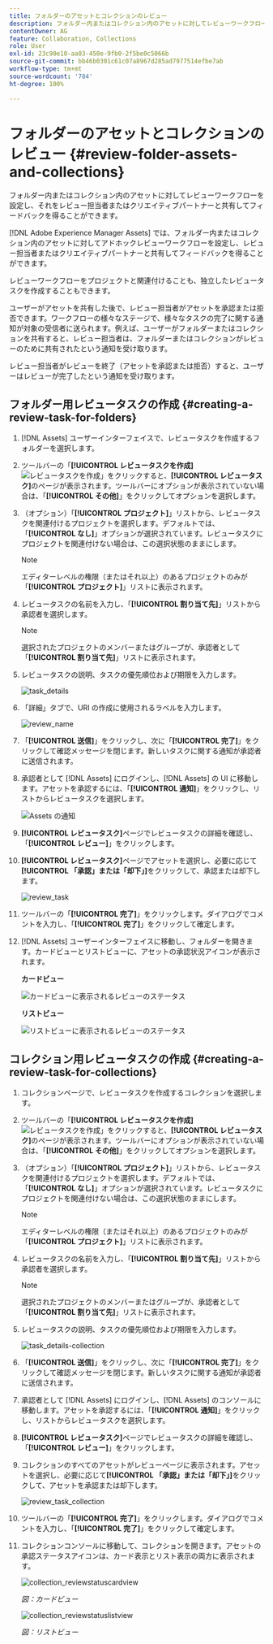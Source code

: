 ```yaml
---
title: フォルダーのアセットとコレクションのレビュー
description: フォルダー内またはコレクション内のアセットに対してレビューワークフローを設定し、それをレビュー担当者またはクリエイティブパートナーと共有してフィードバックを得ることができます。
contentOwner: AG
feature: Collaboration, Collections
role: User
exl-id: 23c90e10-aa03-450e-9fb0-2f5be0c5066b
source-git-commit: bb46b0301c61c07a8967d285ad7977514efbe7ab
workflow-type: tm+mt
source-wordcount: '784'
ht-degree: 100%

---
```


# フォルダーのアセットとコレクションのレビュー {#review-folder-assets-and-collections}

フォルダー内またはコレクション内のアセットに対してレビューワークフローを設定し、それをレビュー担当者またはクリエイティブパートナーと共有してフィードバックを得ることができます。

[!DNL Adobe Experience Manager Assets] では、フォルダー内またはコレクション内のアセットに対してアドホックレビューワークフローを設定し、レビュー担当者またはクリエイティブパートナーと共有してフィードバックを得ることができます。

レビューワークフローをプロジェクトと関連付けることも、独立したレビュータスクを作成することもできます。

ユーザーがアセットを共有した後で、レビュー担当者がアセットを承認または拒否できます。ワークフローの様々なステージで、様々なタスクの完了に関する通知が対象の受信者に送られます。例えば、ユーザーがフォルダーまたはコレクションを共有すると、レビュー担当者は、フォルダーまたはコレクションがレビューのために共有されたという通知を受け取ります。

レビュー担当者がレビューを終了（アセットを承認または拒否）すると、ユーザーはレビューが完了したという通知を受け取ります。

## フォルダー用レビュータスクの作成 {#creating-a-review-task-for-folders}

1. [!DNL Assets] ユーザーインターフェイスで、レビュータスクを作成するフォルダーを選択します。
1. ツールバーの「**[!UICONTROL レビュータスクを作成]** ![レビュータスクを作成](assets/do-not-localize/create-review-task.png)」をクリックすると、**[!UICONTROL レビュータスク]**&#x200B;のページが表示されます。ツールバーにオプションが表示されていない場合は、「**[!UICONTROL その他]**」をクリックしてオプションを選択します。

1. （オプション）「**[!UICONTROL プロジェクト]**」リストから、レビュータスクを関連付けるプロジェクトを選択します。デフォルトでは、「**[!UICONTROL なし]**」オプションが選択されています。レビュータスクにプロジェクトを関連付けない場合は、この選択状態のままにします。

   >[!NOTE]
   >
   >エディターレベルの権限（またはそれ以上）のあるプロジェクトのみが「**[!UICONTROL プロジェクト]**」リストに表示されます。

1. レビュータスクの名前を入力し、「**[!UICONTROL 割り当て先]**」リストから承認者を選択します。

   >[!NOTE]
   >
   >選択されたプロジェクトのメンバーまたはグループが、承認者として「**[!UICONTROL 割り当て先]**」リストに表示されます。

1. レビュータスクの説明、タスクの優先順位および期限を入力します。

   ![task_details](assets/task_details.png)

1. 「詳細」タブで、URI の作成に使用されるラベルを入力します。

   ![review_name](assets/review_name.png)

1. 「**[!UICONTROL 送信]**」をクリックし、次に「**[!UICONTROL 完了]**」をクリックして確認メッセージを閉じます。新しいタスクに関する通知が承認者に送信されます。
1. 承認者として [!DNL Assets] にログインし、[!DNL Assets] の UI に移動します。アセットを承認するには、「**[!UICONTROL 通知]**」をクリックし、リストからレビュータスクを選択します。

   ![Assets の通知](assets/aemAssetsNotification.png)

1. **[!UICONTROL レビュータスク]**&#x200B;ページでレビュータスクの詳細を確認し、「**[!UICONTROL レビュー]**」をクリックします。
1. **[!UICONTROL レビュータスク]**&#x200B;ページでアセットを選択し、必要に応じて&#x200B;**[!UICONTROL 「承認」または「却下」]**&#x200B;をクリックして、承認または却下します。

   ![review_task](assets/review_task.png)

1. ツールバーの「**[!UICONTROL 完了]**」をクリックします。ダイアログでコメントを入力し、「**[!UICONTROL 完了]**」をクリックして確定します。
1. [!DNL Assets] ユーザーインターフェイスに移動し、フォルダーを開きます。カードビューとリストビューに、アセットの承認状況アイコンが表示されます。

   **カードビュー**

   ![カードビューに表示されるレビューのステータス](assets/chlimage_1-404.png)

   **リストビュー**

   ![リストビューに表示されるレビューのステータス](assets/review_status_listview.png)

## コレクション用レビュータスクの作成 {#creating-a-review-task-for-collections}

1. コレクションページで、レビュータスクを作成するコレクションを選択します。
1. ツールバーの「**[!UICONTROL レビュータスクを作成]** ![レビュータスクを作成](assets/do-not-localize/create-review-task.png)」をクリックすると、**[!UICONTROL レビュータスク]**&#x200B;のページが表示されます。ツールバーにオプションが表示されていない場合は、「**[!UICONTROL その他]**」をクリックしてオプションを選択します。

1. （オプション）「**[!UICONTROL プロジェクト]**」リストから、レビュータスクを関連付けるプロジェクトを選択します。デフォルトでは、「**[!UICONTROL なし]**」オプションが選択されています。レビュータスクにプロジェクトを関連付けない場合は、この選択状態のままにします。

   >[!NOTE]
   >
   >エディターレベルの権限（またはそれ以上）のあるプロジェクトのみが「**[!UICONTROL プロジェクト]**」リストに表示されます。

1. レビュータスクの名前を入力し、「**[!UICONTROL 割り当て先]**」リストから承認者を選択します。

   >[!NOTE]
   >
   >選択されたプロジェクトのメンバーまたはグループが、承認者として「**[!UICONTROL 割り当て先]**」リストに表示されます。

1. レビュータスクの説明、タスクの優先順位および期限を入力します。

   ![task_details-collection](assets/task_details-collection.png)

1. 「**[!UICONTROL 送信]**」をクリックし、次に「**[!UICONTROL 完了]**」をクリックして確認メッセージを閉じます。新しいタスクに関する通知が承認者に送信されます。
1. 承認者として [!DNL Assets] にログインし、[!DNL Assets] のコンソールに移動します。アセットを承認するには、「**[!UICONTROL 通知]**」をクリックし、リストからレビュータスクを選択します。
1. **[!UICONTROL レビュータスク]**&#x200B;ページでレビュータスクの詳細を確認し、「**[!UICONTROL レビュー]**」をクリックします。
1. コレクションのすべてのアセットがレビューページに表示されます。アセットを選択し、必要に応じて&#x200B;**[!UICONTROL 「承認」または「却下」]**&#x200B;をクリックして、アセットを承認または却下します。

   ![review_task_collection](assets/review_task_collection.png)

1. ツールバーの「**[!UICONTROL 完了]**」をクリックします。ダイアログでコメントを入力し、「**[!UICONTROL 完了]**」をクリックして確定します。
1. コレクションコンソールに移動して、コレクションを開きます。アセットの承認ステータスアイコンは、カード表示とリスト表示の両方に表示されます。

   ![collection_reviewstatuscardview](assets/collection_reviewstatuscardview.png)

   *図：カードビュー*

   ![collection_reviewstatuslistview](assets/collection_reviewstatuslistview.png)

   *図：リストビュー*
